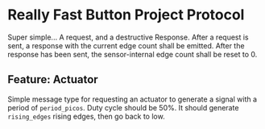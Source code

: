 # Really Fast Button Project Protocol

Super simple... A request, and a destructive Response.
After a request is sent, a response with the current edge count shall be emitted.
After the response has been sent, the sensor-internal edge count shall be reset to 0.

## Feature: Actuator

Simple message type for requesting an actuator to generate a signal with a period of `period_picos`.
Duty cycle should be 50%.
It should generate `rising_edges` rising edges, then go back to low.
